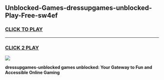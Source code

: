 
## Unblocked-Games-dressupgames-unblocked-Play-Free-sw4ef
<h3>
<a href="https://premium76.site?title=dressupgames-unblocked&ref=12A">CLICK TO PLAY</a></h3>
<hr>

<h3>
<a href="https://premium76.site?title=dressupgames-unblocked&ref=12A">CLICK 2 PLAY</a>
  
</h3>

<a href="https://premium76.site?title=dressupgames-unblocked&ref=12A"><img src="https://clearcache.store/games.png"></a>


**dressupgames-unblocked games unblocked: Your Gateway to Fun and Accessible Online Gaming**
